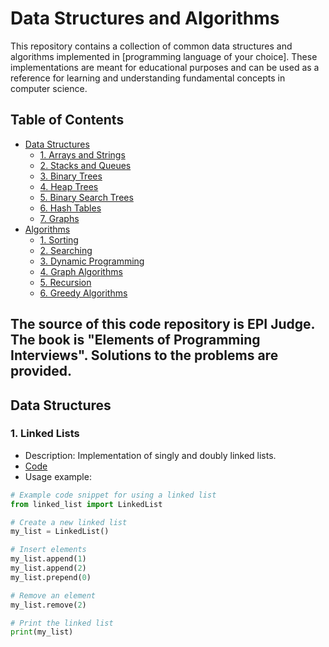 # Data Structures and Algorithms

This repository contains a collection of common data structures and algorithms implemented in [programming language of your choice]. These implementations are meant for educational purposes and can be used as a reference for learning and understanding fundamental concepts in computer science.

## Table of Contents

- [Data Structures](#data-structures)
  - [1. Arrays and Strings](#arrays-n-strings)
  - [2. Stacks and Queues](#stacks-n-queues)
  - [3. Binary Trees](#binary-trees)
  - [4. Heap Trees](#heap-trees)
  - [5. Binary Search Trees](#binary-search-trees)
  - [6. Hash Tables](#hash-tables)
  - [7. Graphs](#graphs)
- [Algorithms](#algorithms)
  - [1. Sorting](#sorting)
  - [2. Searching](#searching)
  - [3. Dynamic Programming](#dynamic-programming)
  - [4. Graph Algorithms](#graph-algorithms)
  - [5. Recursion](#recursion)
  - [6. Greedy Algorithms](#greedy-algorithms)


## The source of this code repository is EPI Judge. The book is "Elements of Programming Interviews". Solutions to the problems are provided.

## Data Structures

### 1. Linked Lists

- Description: Implementation of singly and doubly linked lists.
- [Code](/data-structures/linked-lists)
- Usage example:

```python
# Example code snippet for using a linked list
from linked_list import LinkedList

# Create a new linked list
my_list = LinkedList()

# Insert elements
my_list.append(1)
my_list.append(2)
my_list.prepend(0)

# Remove an element
my_list.remove(2)

# Print the linked list
print(my_list)


